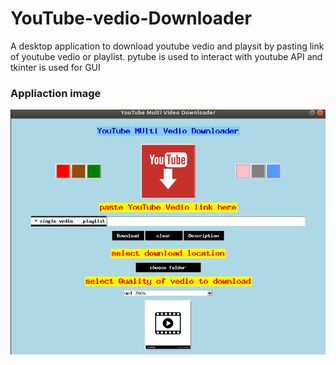 # YouTube-vedio-Downloader

A desktop application to download youtube vedio and playsit by pasting link of youtube vedio or playlist. pytube is used to interact with youtube API and tkinter is used for GUI

### Appliaction image

![Screen shot](https://github.com/AmanKathait15/YouTube-Vedio-or-Playlist-Downloader-Desktop-Application/blob/master/readme_resource/ss.png)
